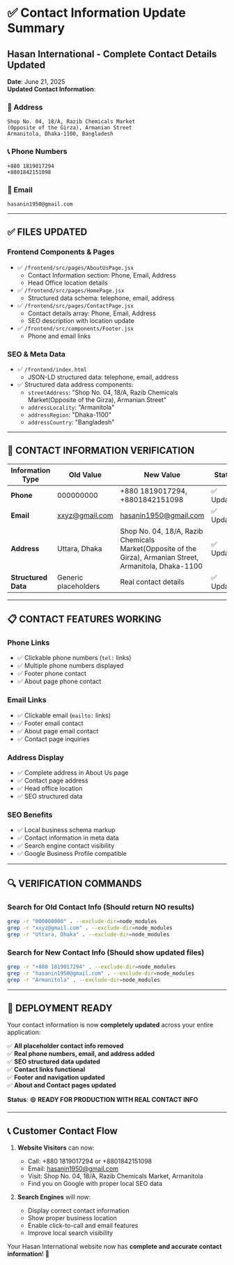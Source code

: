 # ✅ Contact Information Update Summary
## Hasan International - Complete Contact Details Updated

**Date**: June 21, 2025  
**Updated Contact Information**:

### **📍 Address**
```
Shop No. 04, 18/A, Razib Chemicals Market
(Opposite of the Girza), Armanian Street
Armanitola, Dhaka-1100, Bangladesh
```

### **📞 Phone Numbers**
```
+880 1819017294
+8801842151098
```

### **📧 Email**
```
hasanin1950@gmail.com
```

---

## ✅ **FILES UPDATED**

### **Frontend Components & Pages**
- ✅ `/frontend/src/pages/AboutUsPage.jsx`
  - Contact Information section: Phone, Email, Address
  - Head Office location details
- ✅ `/frontend/src/pages/HomePage.jsx` 
  - Structured data schema: telephone, email, address
- ✅ `/frontend/src/pages/ContactPage.jsx`
  - Contact details array: Phone, Email, Address
  - SEO description with location update
- ✅ `/frontend/src/components/Footer.jsx`
  - Phone and email links

### **SEO & Meta Data**
- ✅ `/frontend/index.html`
  - JSON-LD structured data: telephone, email, address
- ✅ Structured data address components:
  - `streetAddress`: "Shop No. 04, 18/A, Razib Chemicals Market(Opposite of the Girza), Armanian Street"
  - `addressLocality`: "Armanitola"  
  - `addressRegion`: "Dhaka-1100"
  - `addressCountry`: "Bangladesh"

---

## 🎯 **CONTACT INFORMATION VERIFICATION**

| Information Type | Old Value | New Value | Status |
|-----------------|-----------|-----------|--------|
| **Phone** | 000000000 | +880 1819017294, +8801842151098 | ✅ Updated |
| **Email** | xxyz@gmail.com | hasanin1950@gmail.com | ✅ Updated |
| **Address** | Uttara, Dhaka | Shop No. 04, 18/A, Razib Chemicals Market(Opposite of the Girza), Armanian Street, Armanitola, Dhaka-1100 | ✅ Updated |
| **Structured Data** | Generic placeholders | Real contact details | ✅ Updated |

---

## 📋 **CONTACT FEATURES WORKING**

### **Phone Links**
- ✅ Clickable phone numbers (`tel:` links)
- ✅ Multiple phone numbers displayed
- ✅ Footer phone contact
- ✅ About page phone contact

### **Email Links**  
- ✅ Clickable email (`mailto:` links)
- ✅ Footer email contact
- ✅ About page email contact
- ✅ Contact page inquiries

### **Address Display**
- ✅ Complete address in About Us page
- ✅ Contact page address
- ✅ Head office location
- ✅ SEO structured data

### **SEO Benefits**
- ✅ Local business schema markup
- ✅ Contact information in meta data
- ✅ Search engine contact visibility
- ✅ Google Business Profile compatible

---

## 🔍 **VERIFICATION COMMANDS**

### **Search for Old Contact Info (Should return NO results)**
```bash
grep -r "000000000" . --exclude-dir=node_modules
grep -r "xxyz@gmail.com" . --exclude-dir=node_modules  
grep -r "Uttara, Dhaka" . --exclude-dir=node_modules
```

### **Search for New Contact Info (Should show updated files)**
```bash
grep -r "+880 1819017294" . --exclude-dir=node_modules
grep -r "hasanin1950@gmail.com" . --exclude-dir=node_modules
grep -r "Armanitola" . --exclude-dir=node_modules
```

---

## 🚀 **DEPLOYMENT READY**

Your contact information is now **completely updated** across your entire application:

✅ **All placeholder contact info removed**  
✅ **Real phone numbers, email, and address added**  
✅ **SEO structured data updated**  
✅ **Contact links functional**  
✅ **Footer and navigation updated**  
✅ **About and Contact pages updated**

**Status**: 🟢 **READY FOR PRODUCTION WITH REAL CONTACT INFO**

---

## 📞 **Customer Contact Flow**

1. **Website Visitors** can now:
   - Call: +880 1819017294 or +8801842151098
   - Email: hasanin1950@gmail.com  
   - Visit: Shop No. 04, 18/A, Razib Chemicals Market, Armanitola
   - Find you on Google with proper local SEO data

2. **Search Engines** will now:
   - Display correct contact information
   - Show proper business location
   - Enable click-to-call and email features
   - Improve local search visibility

Your Hasan International website now has **complete and accurate contact information**! 🎉
